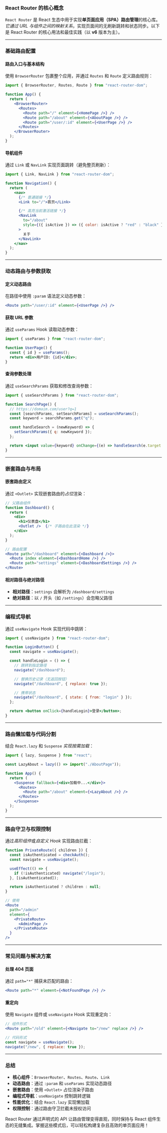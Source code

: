 ### React Router 的核心概念  
`React Router` 是 React 生态中用于实现**单页面应用（SPA）路由管理**的核心库。*它通过 URL 与组件之间的映射关系*，实现页面间的无刷新跳转和状态同步。以下是 React Router 的核心用法和最佳实践（以 **v6** 版本为主）。

---

### 基础路由配置  
#### 路由入口与基本结构  
使用 `BrowserRouter` 包裹整个应用，并通过 `Routes` 和 `Route` 定义路由规则：  
```jsx  
import { BrowserRouter, Routes, Route } from "react-router-dom";  

function App() {  
  return (  
    <BrowserRouter>  
      <Routes>  
        <Route path="/" element={<HomePage />} />  
        <Route path="/about" element={<AboutPage />} />  
        <Route path="/user/:id" element={<UserPage />} />  
      </Routes>  
    </BrowserRouter>  
  );  
}  
```

#### 导航组件  
通过 `Link` 或 `NavLink` 实现页面跳转（避免整页刷新）：  
```jsx  
import { Link, NavLink } from "react-router-dom";  

function Navigation() {  
  return (  
    <nav>  
      {/* 普通链接 */}  
      <Link to="/">首页</Link>  

      {/* 高亮当前激活链接 */}  
      <NavLink  
        to="/about"  
        style={({ isActive }) => ({ color: isActive ? "red" : "black" })}  
      >  
        关于  
      </NavLink>  
    </nav>  
  );  
}  
```

---

### 动态路由与参数获取  
#### 定义动态路由  
在路径中使用 `:param` 语法定义动态参数：  
```jsx  
<Route path="/user/:id" element={<UserPage />} />  
```

#### 获取 URL 参数  
通过 `useParams` Hook 读取动态参数：  
```jsx  
import { useParams } from "react-router-dom";  

function UserPage() {  
  const { id } = useParams();  
  return <div>用户ID: {id}</div>;  
}  
```

#### 查询参数处理  
通过 `useSearchParams` 获取和修改查询参数：  
```jsx  
import { useSearchParams } from "react-router-dom";  

function SearchPage() {  
  // https://domaim.com/user?q=1
  const [searchParams, setSearchParams] = useSearchParams();  
  const keyword = searchParams.get("q");  

  const handleSearch = (newKeyword) => {  
    setSearchParams({ q: newKeyword });  
  };  

  return <input value={keyword} onChange={(e) => handleSearch(e.target.value)} />;  
}  
```

---

### 嵌套路由与布局  
#### 嵌套路由定义  
通过 `<Outlet>` 实现嵌套路由的*占位*渲染：  
```jsx  
// 父路由组件  
function Dashboard() {  
  return (  
    <div>  
      <h1>仪表盘</h1>  
      <Outlet />  {/* 子路由在此渲染 */}  
    </div>  
  );  
}  

// 路由配置  
<Route path="/dashboard" element={<Dashboard />}>  
  <Route index element={<DashboardHome />} />  
  <Route path="settings" element={<DashboardSettings />} />  
</Route>  
```

#### 相对路径与绝对路径  
- **相对路径**：`settings` 会解析为 `/dashboard/settings`  
- **绝对路径**：以 `/` 开头（如 `/settings`）会忽略父路径  

---

### 编程式导航  
通过 `useNavigate` Hook 实现代码中跳转：  
```jsx  
import { useNavigate } from "react-router-dom";  

function LoginButton() {  
  const navigate = useNavigate();  

  const handleLogin = () => {  
    // 跳转到指定路径  
    navigate("/dashboard");  

    // 替换历史记录（无返回按钮）  
    navigate("/dashboard", { replace: true });  

    // 携带状态  
    navigate("/dashboard", { state: { from: "login" } });  
  };  

  return <button onClick={handleLogin}>登录</button>;  
}  
```

---

### 路由懒加载与代码分割  
结合 `React.lazy` 和 `Suspense` *实现按需加载*：  
```jsx  
import { lazy, Suspense } from "react";  

const LazyAbout = lazy(() => import("./AboutPage"));  

function App() {  
  return (  
    <Suspense fallback={<div>加载中...</div>}>  
      <Routes>  
        <Route path="/about" element={<LazyAbout />} />  
      </Routes>  
    </Suspense>  
  );  
}  
```

---

### 路由守卫与权限控制  
通过*高阶组件*或*自定义 Hook* 实现路由拦截：  
```jsx  
function PrivateRoute({ children }) {  
  const isAuthenticated = checkAuth();  
  const navigate = useNavigate();  

  useEffect(() => {  
    if (!isAuthenticated) navigate("/login");  
  }, [isAuthenticated]);  

  return isAuthenticated ? children : null;  
}  

// 使用  
<Route  
  path="/admin"  
  element={  
    <PrivateRoute>  
      <AdminPage />  
    </PrivateRoute>  
  }  
/>  
```

---

### 常见问题与解决方案  

#### 处理 404 页面  
通过 `path="*"` 捕获未匹配的路由：  
```jsx  
<Route path="*" element={<NotFoundPage />} />  
```

#### 重定向  
使用 `Navigate` 组件或 `useNavigate` Hook 实现重定向：  
```jsx  
// 组件形式  
<Route path="/old" element={<Navigate to="/new" replace />} />  

// 代码形式  
const navigate = useNavigate();  
navigate("/new", { replace: true });  
```

---

### 总结  
- **核心组件**：`BrowserRouter`、`Routes`、`Route`、`Link`  
- **动态路由**：通过 `:param` 和 `useParams` 实现动态路径  
- **嵌套路由**：使用 `<Outlet>` 占位渲染子路由  
- **编程式导航**：`useNavigate` 控制跳转逻辑  
- **性能优化**：结合 `React.lazy` 实现懒加载  
- **权限控制**：通过路由守卫拦截未授权访问  

React Router 通过声明式的 API 让路由管理变得直观，同时保持与 React 组件生态的无缝集成。掌握这些模式后，可以轻松构建复杂且高效的单页面应用！